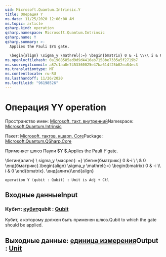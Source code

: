 ```yaml
---
uid: Microsoft.Quantum.Intrinsic.Y
title: Операция Y
ms.date: 11/25/2020 12:00:00 AM
ms.topic: article
qsharp.kind: operation
qsharp.namespace: Microsoft.Quantum.Intrinsic
qsharp.name: Y
qsharp.summary: >-
  Applies the Pauli $Y$ gate.

  \begin{align} \sigma_y \mathrel{:=} \begin{bmatrix} 0 & -i \\\\ i & 0 \end{bmatrix}. \end{align}
ms.openlocfilehash: 0a1908585ad9d9d4416ab7158be7335a5f2719b7
ms.sourcegitcommit: a87c1aa8e7453360025e47ba614f25b02ea84ec3
ms.translationtype: MT
ms.contentlocale: ru-RU
ms.lasthandoff: 11/26/2020
ms.locfileid: "96198526"
---
```

# <a name="y-operation"></a><span data-ttu-id="6a8d2-102">Операция Y</span><span class="sxs-lookup"><span data-stu-id="6a8d2-102">Y operation</span></span>

<span data-ttu-id="6a8d2-103">Пространство имен: [Microsoft. такт. внутренний](xref:Microsoft.Quantum.Intrinsic)</span><span class="sxs-lookup"><span data-stu-id="6a8d2-103">Namespace: [Microsoft.Quantum.Intrinsic](xref:Microsoft.Quantum.Intrinsic)</span></span>

<span data-ttu-id="6a8d2-104">Пакет: [Microsoft. тактов. кшарп. Core](https://nuget.org/packages/Microsoft.Quantum.QSharp.Core)</span><span class="sxs-lookup"><span data-stu-id="6a8d2-104">Package: [Microsoft.Quantum.QSharp.Core](https://nuget.org/packages/Microsoft.Quantum.QSharp.Core)</span></span>


<span data-ttu-id="6a8d2-105">Применяет шлюз Паули $Y $.</span><span class="sxs-lookup"><span data-stu-id="6a8d2-105">Applies the Pauli $Y$ gate.</span></span>

<span data-ttu-id="6a8d2-106">\бегин{алигн} \ sigma_y \масрел{: =} \бегин{бматрикс} 0 &-i \\ \\ & 0 \енд{бматрикс}.</span><span class="sxs-lookup"><span data-stu-id="6a8d2-106">\begin{align} \sigma_y \mathrel{:=} \begin{bmatrix} 0 & -i \\\\ i & 0 \end{bmatrix}.</span></span>
<span data-ttu-id="6a8d2-107">\енд{алигн}</span><span class="sxs-lookup"><span data-stu-id="6a8d2-107">\end{align}</span></span>

```qsharp
operation Y (qubit : Qubit) : Unit is Adj + Ctl
```


## <a name="input"></a><span data-ttu-id="6a8d2-108">Входные данные</span><span class="sxs-lookup"><span data-stu-id="6a8d2-108">Input</span></span>

### <a name="qubit--qubit"></a><span data-ttu-id="6a8d2-109">Кубит: [кубит](xref:microsoft.quantum.lang-ref.qubit)</span><span class="sxs-lookup"><span data-stu-id="6a8d2-109">qubit : [Qubit](xref:microsoft.quantum.lang-ref.qubit)</span></span>

<span data-ttu-id="6a8d2-110">Кубит, к которому должен быть применен шлюз.</span><span class="sxs-lookup"><span data-stu-id="6a8d2-110">Qubit to which the gate should be applied.</span></span>



## <a name="output--unit"></a><span data-ttu-id="6a8d2-111">Выходные данные: [единица измерения](xref:microsoft.quantum.lang-ref.unit)</span><span class="sxs-lookup"><span data-stu-id="6a8d2-111">Output : [Unit](xref:microsoft.quantum.lang-ref.unit)</span></span>

